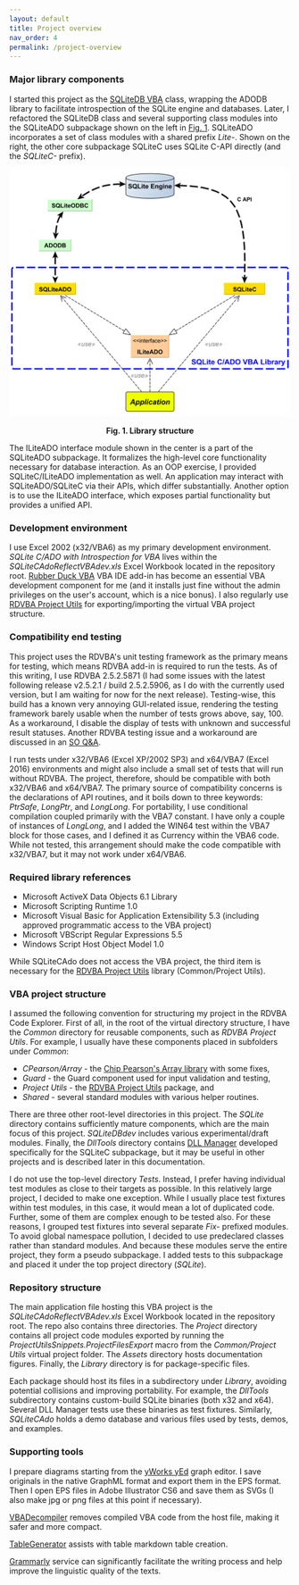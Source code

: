 ```yaml
---
layout: default
title: Project overview
nav_order: 4
permalink: /project-overview
---
```


### Major library components

I started this project as the [SQLiteDB VBA][] class, wrapping the ADODB library to facilitate introspection of the SQLite engine and databases. Later, I refactored the SQLiteDB class and several supporting class modules into the SQLiteADO subpackage shown on the left in [Fig. 1](#LibraryStructure). SQLiteADO incorporates a set of class modules with a shared prefix *Lite-*. Shown on the right, the other core subpackage SQLiteC uses SQLite C-API directly (and the *SQLiteC-* prefix).

<a name="LibraryStructure"></a>  
<div align="center"><img src="https://raw.githubusercontent.com/pchemguy/SQLiteC-for-VBA/develop/Assets/Diagrams/Major%20Componenets.svg" alt="Library structure" /></div>
<p align="center"><b>Fig. 1. Library structure</b></p>  

The ILiteADO interface module shown in the center is a part of the SQLiteADO subpackage. It formalizes the high-level core functionality necessary for database interaction. As an OOP exercise, I provided SQLiteC/ILiteADO implementation as well. An application may interact with SQLiteADO/SQLiteC via their APIs, which differ substantially. Another option is to use the ILiteADO interface, which exposes partial functionality but provides a unified API.

### Development environment

I use Excel 2002 (x32/VBA6) as my primary development environment. *SQLite C/ADO with Introspection for VBA* lives within the *SQLiteCAdoReflectVBAdev.xls* Excel Workbook located in the repository root. [Rubber Duck VBA][Rubber Duck VBA] VBA IDE add-in has become an essential VBA development component for me (and it installs just fine without the admin privileges on the user's account, which is a nice bonus). I also regularly use [RDVBA Project Utils][] for exporting/importing the virtual VBA project structure.

### Compatibility end testing

This project uses the RDVBA's unit testing framework as the primary means for testing, which means RDVBA add-in is required to run the tests. As of this writing, I use RDVBA 2.5.2.5871 (I had some issues with the latest following release v2.5.2.1 / build 2.5.2.5906, as I do with the currently used version, but I am waiting for now for the next release). Testing-wise, this build has a known very annoying GUI-related issue, rendering the testing framework barely usable when the number of tests grows above, say, 100. As a workaround, I disable the display of tests with unknown and successful result statuses. Another RDVBA testing issue and a workaround are discussed in an [SO Q&amp;A][].

I run tests under x32/VBA6 (Excel XP/2002 SP3) and x64/VBA7 (Excel 2016) environments and might also include a small set of tests that will run without RDVBA. The project, therefore, should be compatible with both x32/VBA6 and x64/VBA7. The primary source of compatibility concerns is the declarations of API routines, and it boils down to three keywords: *PtrSafe*, *LongPtr*, and *LongLong*. For portability, I use conditional compilation coupled primarily with the VBA7 constant. I have only a couple of instances of *LongLong*, and I added the WIN64 test within the VBA7 block for those cases, and I defined it as Currency within the VBA6 code. While not tested, this arrangement should make the code compatible with x32/VBA7, but it may not work under x64/VBA6.

### Required library references

* Microsoft ActiveX Data Objects 6.1 Library
* Microsoft Scripting Runtime 1.0
* Microsoft Visual Basic for Application Extensibility 5.3 (including approved programmatic access to the VBA project)
* Microsoft VBScript Regular Expressions 5.5
* Windows Script Host Object Model 1.0

While SQLiteCAdo does not access the VBA project, the third item is necessary for the [RDVBA Project Utils][] library (Common/Project Utils).

### VBA project structure

I assumed the following convention for structuring my project in the RDVBA Code Explorer. First of all, in the root of the virtual directory structure, I have the *Common* directory for reusable components, such as *RDVBA Project Utils*. For example, I usually have these components placed in subfolders under *Common*:

* *CPearson/Array* - the [Chip Pearson's Array library][CPearson Array] with some fixes,
* *Guard* - the Guard component used for input validation and testing,
* *Project Utils* - the [RDVBA Project Utils][] package, and
* *Shared* - several standard modules with various helper routines.

There are three other root-level directories in this project. The *SQLite* directory contains sufficiently mature components, which are the main focus of this project. *SQLiteDBdev* includes various experimental/draft modules. Finally, the *DllTools* directory contains [DLL Manager][DllTools] developed specifically for the SQLiteC subpackage, but it may be useful in other projects and is described later in this documentation.

I do not use the top-level directory *Tests*. Instead, I prefer having individual test modules as close to their targets as possible. In this relatively large project, I decided to make one exception. While I usually place test fixtures within test modules, in this case, it would mean a lot of duplicated code. Further, some of them are complex enough to be tested also. For these reasons, I grouped test fixtures into several separate *Fix-* prefixed modules. To avoid global namespace pollution, I decided to use predeclared classes rather than standard modules. And because these modules serve the entire project, they form a pseudo subpackage. I added tests to this subpackage and placed it under the top project directory (*SQLite*).

### Repository structure

The main application file hosting this VBA project is the *SQLiteCAdoReflectVBAdev.xls* Excel Workbook located in the repository root. The repo also contains three directories. The *Project* directory contains all project code modules exported by running the *ProjectUtilsSnippets.ProjectFilesExport* macro from the *Common/Project Utils* virtual project folder. The *Assets* directory hosts documentation figures. Finally, the *Library* directory is for package-specific files.

Each package should host its files in a subdirectory under *Library*, avoiding potential collisions and improving portability. For example, the *DllTools* subdirectory contains custom-build SQLite binaries (both x32 and x64). Several DLL Manager tests use these binaries as test fixtures. Similarly, *SQLiteCAdo* holds a demo database and various files used by tests, demos, and examples.

### Supporting tools

I prepare diagrams starting from the [yWorks yEd][] graph editor. I save originals in the native GraphML format and export them in the EPS format. Then I open EPS files in Adobe Illustrator CS6 and save them as SVGs (I also make jpg or png files at this point if necessary).

[VBADecompiler][] removes compiled VBA code from the host file, making it safer and more compact.

[TableGenerator][] assists with table markdown table creation.

[Grammarly][] service can significantly facilitate the writing process and help improve the linguistic quality of the texts.



<!-- References -->

[Rubber Duck VBA]: https://rubberduckvba.com
[RDVBA Project Utils]: https://pchemguy.github.io/RDVBA-Project-Utils/
[SQLiteDB VBA]: https://pchemguy.github.io/SQLiteDB-VBA-Library/
[CPearson Array]: http://www.cpearson.com/Excel/VBAArrays.htm
[RDVBA Project Utils]: https://pchemguy.github.io/RDVBA-Project-Utils/
[DllTools]: https://pchemguy.github.io/DllTools/
[SO Q&amp;A]: https://stackoverflow.com/questions/70098835/excel-hangs-at-exit-after-running-rdvba-tests
[yWorks yEd]: https://www.yworks.com/products/yed
[VBADecompiler]: http://orlando.mvps.org/VBADecompilerMore.asp
[TableGenerator]: https://www.tablesgenerator.com/
[Grammarly]: https://www.grammarly.com/

